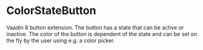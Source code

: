 # ColorStateButton
Vaadin 8 button extension. The button has a state that can be active or inactive. The color of the button is dependent of the state and can be set on the fly by the user using e.g. a color picker.
